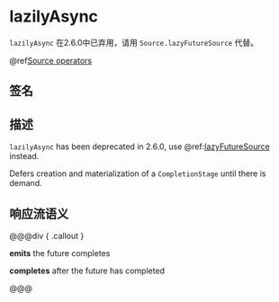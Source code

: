 # lazilyAsync

`lazilyAsync` 在2.6.0中已弃用，请用 `Source.lazyFutureSource` 代替。

@ref[Source operators](../index.md#source-operators)

## 签名

## 描述

`lazilyAsync` has been deprecated in 2.6.0, use @ref:[lazyFutureSource](lazyFutureSource.md) instead.

Defers creation and materialization of a `CompletionStage` until there is demand.

## 响应流语义

@@@div { .callout }

**emits** the future completes

**completes** after the future has completed

@@@

